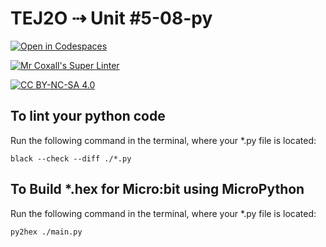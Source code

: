 # TEJ2O ⇢ Unit #5-08-py

[![Open in Codespaces](https://classroom.github.com/assets/launch-codespace-7f7980b617ed060a017424585567c406b6ee15c891e84e1186181d67ecf80aa0.svg)](https://classroom.github.com/open-in-codespaces?assignment_repo_id=12571277)

[![Mr Coxall's Super Linter](https://github.com/sophie-nguyen-0/tej2o-unit5-08-py/workflows/Mr%20Coxall's%20Super%20Linter/badge.svg)](https://github.com/sophie-nguyen-0/tej2o-unit5-08-py/actions)

[![CC BY-NC-SA 4.0](https://img.shields.io/badge/License-CC%20BY--NC--SA%204.0-blue.svg)](./LICENSE)


## To lint your python code

Run the following command in the terminal, where your *.py file is located:

```console
black --check --diff ./*.py
```
## To Build *.hex for Micro:bit using MicroPython

Run the following command in the terminal, where your *.py file is located:

``` bash
py2hex ./main.py
```
